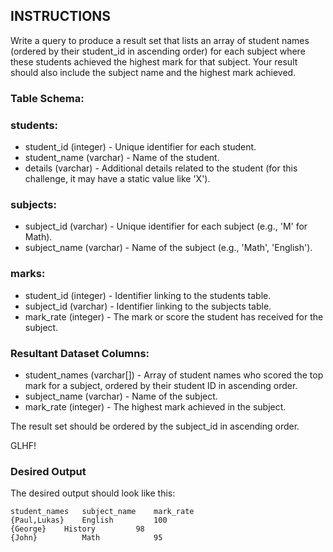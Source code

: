 ## INSTRUCTIONS

Write a query to produce a result set that lists an array of student names (ordered by their student_id in ascending order) for each subject where these students achieved the highest mark for that subject. Your result should also include the subject name and the highest mark achieved.

### Table Schema:

### students:

- student_id (integer) - Unique identifier for each student.
- student_name (varchar) - Name of the student.
- details (varchar) - Additional details related to the student (for this challenge, it may have a static value like 'X').

### subjects:

- subject_id  (varchar) - Unique identifier for each subject (e.g., 'M' for Math).
- subject_name (varchar) - Name of the subject (e.g., 'Math', 'English').

### marks:

- student_id (integer) - Identifier linking to the students table.
- subject_id (varchar) - Identifier linking to the subjects table.
- mark_rate (integer) - The mark or score the student has received for the subject.

### Resultant Dataset Columns:

- student_names (varchar[]) - Array of student names who scored the top mark for a subject, ordered by their student ID in ascending order.
- subject_name (varchar) - Name of the subject.
- mark_rate (integer) - The highest mark achieved in the subject.

The result set should be ordered by the subject_id in ascending order.

GLHF!

### Desired Output

The desired output should look like this:
```
student_names	subject_name	mark_rate
{Paul,Lukas}	English	        100
{George}	History	        98
{John}	        Math	        95
```